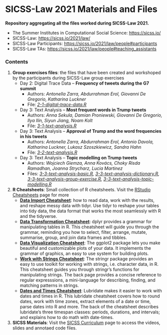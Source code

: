 # SICSS-Law 2021 Materials and Files

**Repository aggregating all the files worked during SICSS-Law 2021.**

- The Summer Institutes in Computational Social Science: https://sicss.io/
- SICSS-Law: https://sicss.io/2021/law/
- SICSS-Law Participants: https://sicss.io/2021/law/people#participants
- SICSS-Law TAs: https://sicss.io/2021/law/people#teaching_assistants

### Contents 

1. **Group exercises files**: the files that have been created and workshoped by the participants during SICSS-Law group exercises
    - Day 2: Digital Trace Data – **Frequency of tweets during the G7 summit** 
      * Authors: _Antonella Zarra, Abdurrahman Erol, Giovanni De Gregorio, Katharina Luckner_
      * File: _[2-1-digital-trace-data.R](group-exercises-files/2-1-digital-trace-data.R)_
    - Day 3: Text Analysis – **Most frequent words in Trump tweets**
      * Authors: _Anna Sekula, Damian Proniewski, Giovanni De Gregorio, Ilya Ilin, Siyun Jiang, Noam Kolt_
      * File: _[3-1-text-analysis.R](group-exercises-files/3-1-text-analysis.R)_
    - Day 3: Text Analysis – **Approval of Trump and the word frequencies in his tweets**
      * Authors: _Antonella Zarra, Abdurrahman Erol, Antonio Davola, Katharina Luckner, Lukasz Szoszkiewicz, Sandra Hahn_
      * File: _[3-2-text-analysis.R](group-exercises-files/3-2-text-analysis.R)_
    - Day 3: Text Analysis – **Topic modelling on Trump tweets**
      * Authors: _Wojciech Giemza, Anna Kovács, Choky Risda Ramadhan, Joanna Strycharz, Lucia Martinez_
      * Files: _[3-3-text-analysis-basic.R](group-exercises-files/3-3-text-analysis-basic.R), [3-3-text-analysis-dictionary.R](group-exercises-files/3-3-text-analysis-dictionary.R), [3-3-text-analysis-group-exercise.R](group-exercises-files/3-3-text-analysis-group-exercise.R), [3-3-text-analysis-topic-modelling.R](group-exercises-files/3-3-text-analysis-topic-modelling.R)_
2. **R Cheatsheets**: Small collection of R cheatsheets. Visit the [RStudio Cheatsheets](https://www.rstudio.com/resources/cheatsheets/) page for more
    - **[Data Import Cheatsheet](cheatsheets/data-import.pdf)**: how to read data, work with the results, and reshape messy data with tidyr. Use  tidyr to reshape your tables into tidy data, the data format that works the most seamlessly with R and the tidyverse. 
    - **[Data Transformation Cheatsheet](cheatsheets/data-transformation.pdf)**: dplyr provides a grammar for manipulating tables in R. This cheatsheet will guide you through the grammar, reminding you how to select, filter, arrange, mutate, summarise, group, and join data frames and tibbles. 
    - **[Data Visualization Cheatsheet](cheatsheets/data-visualization-2.1.pdf)**: The ggplot2 package lets you make beautiful and customizable plots of your data. It implements the grammar of graphics, an easy to use system for building plots. 
    - **[Work with Strings Cheatsheet](cheatsheets/strings.pdf)**: The stringr package provides an easy to use toolkit for working with strings, i.e. character data, in R. This cheatsheet guides you through stringr’s functions for manipulating strings. The back page provides a concise reference to regular expresssions, a mini-language for describing, finding, and matching patterns in strings. 
    - **[Dates and Times Cheatsheet](cheatsheets/times-and-dates.pdf)**: Lubridate makes it easier to work with dates and times in R. This lubridate cheatsheet covers how to round dates, work with time zones, extract elements of a date or time, parse dates into R and more. The back of the cheatsheet describes lubridate’s three timespan classes: periods, durations, and intervals; and explains how to do math with date-times. 
3. **SICSS Materials**: Visit the [SICSS Curriculum](https://sicss.io/curriculum) page to access the videos, slides and annotaed code files. 
